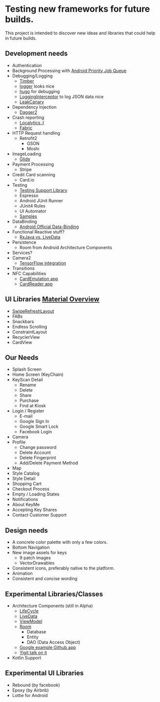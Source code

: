 # Testing new frameworks for future builds.

This project is intended to discover new ideas and libraries that could help in future builds.

## Development needs
* Authentication
* Background Processing with [Android Priority Job Queue](https://github.com/yigit/android-priority-jobqueue)
* Debugging/Logging
    * [Timber](https://github.com/JakeWharton/timber)
    * [logger](https://github.com/orhanobut/logger) looks nice
    * [hugo](https://github.com/JakeWharton/hugo) for debugging
    * [LoggingInterceptor](https://github.com/ihsanbal/LoggingInterceptor) to log JSON data nice
    * [LeakCanary](https://github.com/square/leakcanary)
* Dependency Injection
    * [Dagger2](https://google.github.io/dagger/)
* Crash reporting
    * [Localytics :(](https://www.localytics.com/)
    * [Fabric](https://get.fabric.io/)
* HTTP Request handling
    * Retrofit2
        * GSON
        * Moshi
* ImageLoading
    * [Glide](https://github.com/bumptech/glide)
* Payment Processing
    * Stripe
* Credit Card scanning
    * Card.io
* Testing
    * [Testing Support Library](https://developer.android.com/topic/libraries/testing-support-library/index.html)
    * Espresso
    * Android JUnit Runner
    * JUnit4 Rules
    * UI Automator
    * [Samples](https://github.com/googlesamples/android-testing)
* DataBinding
    * [Android Official Data-Binding](https://developer.android.com/topic/libraries/data-binding/index.html)
* Functional Reactive stuff?
    * [RxJava vs. LiveData](https://www.reddit.com/r/androiddev/comments/6u3ilt/main_advantages_to_architecture_components/)
* Persistence
    * Room from Android Architecture Components
* Services?
* Camera2
    * [TensorFlow integration](https://github.com/tensorflow/tensorflow/tree/master/tensorflow/examples/android)
* Transitions
* NFC Capabilities
    * [CardEmulation app](https://github.com/googlesamples/android-CardEmulation)
    * [CardReader app](https://github.com/googlesamples/android-CardReader)

## UI Libraries [Material Overview](http://blog.iamsuleiman.com/mega-guide-android-material-design-components/?utm_content=buffera3ab2&utm_medium=social&utm_source=plus.google.com&utm_campaign=buffer#flexible-space)
* [SwipeRefreshLayout](https://developer.android.com/reference/android/support/v4/widget/SwipeRefreshLayout.html)
* FABs
* Snackbars
* Endless Scrolling
* ConstraintLayout
* RecyclerView
* CardView

## Our Needs
* Splash Screen
* Home Screen (KeyChain)
* KeyScan Detail
    * Rename
    * Delete
    * Share
    * Purchase
    * Find at Kiosk
* Login / Register
    * E-mail
    * Google Sign In
    * Google Smart Lock
    * Facebook Login
* Camera
* Profile
    * Change password
    * Delete Account
    * Delete Fingerprint
    * Add/Delete Payment Method
* Map
* Style Catalog
* Style Detail
* Shopping Cart
* Checkout Process
* Empty / Loading States
* Notifications
* About KeyMe
* Accepting Key Shares
* Contact Customer Support

## Design needs
* A concrete color palette with only a few colors.
* Bottom Navigation
* New image assets for keys
    * 9 patch images
    * VectorDrawables
* Consistent icons, preferably native to the platform.
* Animation
* Consistent and concise wording

## Experimental Libraries/Classes
* Architecture Components (still in Alpha)
    * [LifeCycle](https://developer.android.com/topic/libraries/architecture/lifecycle.html)
    * [LiveData](https://developer.android.com/topic/libraries/architecture/livedata.html)
    * [ViewModel](https://developer.android.com/topic/libraries/architecture/viewmodel.html)
    * [Room](https://developer.android.com/topic/libraries/architecture/room.html)
        * Database
        * Entity
        * DAO (Data Access Object)
    * [Google example Github app](https://github.com/googlesamples/android-architecture-components/tree/e33782ba54ebe87f7e21e03542230695bc893818/GithubBrowserSample)
    * [Yigit talk on it](http://androidbackstage.blogspot.com/2017/06/episode-72-architecture-components-1.html)
* Kotlin Support

## Experimental UI Libraries
* Rebound (by facebook)
* Epoxy (by Airbnb)
* Lottie for Android


